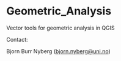 Geometric_Analysis
==================

Vector tools for geometric analysis in QGIS

Contact: 

Bjorn Burr Nyberg (bjorn.nyberg@uni.no)


